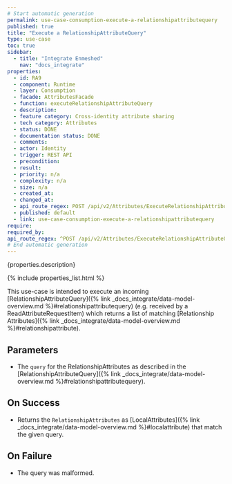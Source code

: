 ```yaml
---
# Start automatic generation
permalink: use-case-consumption-execute-a-relationshipattributequery
published: true
title: "Execute a RelationshipAttributeQuery"
type: use-case
toc: true
sidebar:
  - title: "Integrate Enmeshed"
    nav: "docs_integrate"
properties:
  - id: RA9
  - component: Runtime
  - layer: Consumption
  - facade: AttributesFacade
  - function: executeRelationshipAttributeQuery
  - description:
  - feature category: Cross-identity attribute sharing
  - tech category: Attributes
  - status: DONE
  - documentation status: DONE
  - comments:
  - actor: Identity
  - trigger: REST API
  - precondition:
  - result:
  - priority: n/a
  - complexity: n/a
  - size: n/a
  - created_at:
  - changed_at:
  - api_route_regex: POST /api/v2/Attributes/ExecuteRelationshipAttributeQuery
  - published: default
  - link: use-case-consumption-execute-a-relationshipattributequery
require:
required_by:
api_route_regex: ^POST /api/v2/Attributes/ExecuteRelationshipAttributeQuery$
# End automatic generation
---
```


{properties.description}

{% include properties_list.html %}

This use-case is intended to execute an incoming [RelationshipAttributeQuery]({% link _docs_integrate/data-model-overview.md %}#relationshipattributequery) (e.g. received by a ReadAttributeRequestItem) which returns a list of matching [Relationship Attributes]({% link _docs_integrate/data-model-overview.md %}#relationshipattribute).

## Parameters

- The `query` for the RelationshipAttributes as described in the [RelationshipAttributeQuery]({% link _docs_integrate/data-model-overview.md %}#relationshipattributequery).

## On Success

- Returns the `RelationshipAttributes` as [LocalAttributes]({% link _docs_integrate/data-model-overview.md %}#localattribute) that match the given query.

## On Failure

- The query was malformed.
